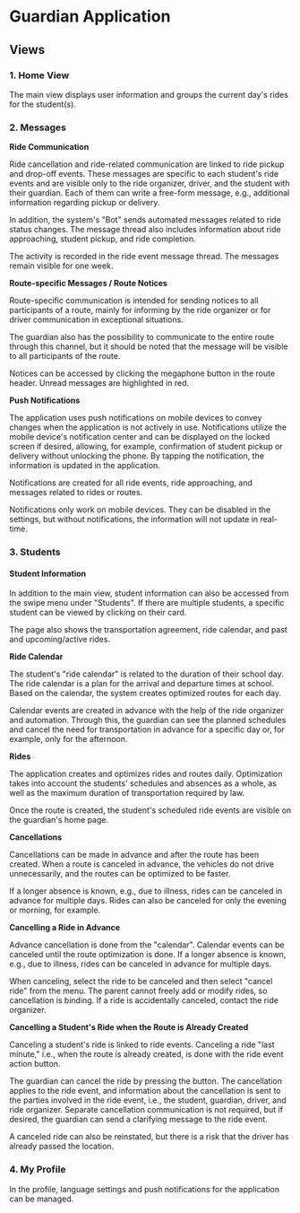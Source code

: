# Guardian Application

## Views

### 1. Home View

The main view displays user information and groups the current day's rides for the student(s).

### 2. Messages

**Ride Communication**

Ride cancellation and ride-related communication are linked to ride pickup and drop-off events. These messages are specific to each student's ride events and are visible only to the ride organizer, driver, and the student with their guardian. Each of them can write a free-form message, e.g., additional information regarding pickup or delivery.

In addition, the system's "Bot" sends automated messages related to ride status changes. The message thread also includes information about ride approaching, student pickup, and ride completion.

The activity is recorded in the ride event message thread. The messages remain visible for one week.

**Route-specific Messages / Route Notices**

Route-specific communication is intended for sending notices to all participants of a route, mainly for informing by the ride organizer or for driver communication in exceptional situations.

The guardian also has the possibility to communicate to the entire route through this channel, but it should be noted that the message will be visible to all participants of the route.

Notices can be accessed by clicking the megaphone button in the route header. Unread messages are highlighted in red.

**Push Notifications**

The application uses push notifications on mobile devices to convey changes when the application is not actively in use. Notifications utilize the mobile device's notification center and can be displayed on the locked screen if desired, allowing, for example, confirmation of student pickup or delivery without unlocking the phone. By tapping the notification, the information is updated in the application.

Notifications are created for all ride events, ride approaching, and messages related to rides or routes.

Notifications only work on mobile devices. They can be disabled in the settings, but without notifications, the information will not update in real-time.

### 3. Students

#### Student Information

In addition to the main view, student information can also be accessed from the swipe menu under "Students". If there are multiple students, a specific student can be viewed by clicking on their card.

The page also shows the transportation agreement, ride calendar, and past and upcoming/active rides.

**Ride Calendar**

The student's "ride calendar" is related to the duration of their school day. The ride calendar is a plan for the arrival and departure times at school. Based on the calendar, the system creates optimized routes for each day.

Calendar events are created in advance with the help of the ride organizer and automation. Through this, the guardian can see the planned schedules and cancel the need for transportation in advance for a specific day or, for example, only for the afternoon.

**Rides**

The application creates and optimizes rides and routes daily. Optimization takes into account the students' schedules and absences as a whole, as well as the maximum duration of transportation required by law.

Once the route is created, the student's scheduled ride events are visible on the guardian's home page.

**Cancellations**

Cancellations can be made in advance and after the route has been created. When a route is canceled in advance, the vehicles do not drive unnecessarily, and the routes can be optimized to be faster.

If a longer absence is known, e.g., due to illness, rides can be canceled in advance for multiple days. Rides can also be canceled for only the evening or morning, for example.

**Cancelling a Ride in Advance**

Advance cancellation is done from the "calendar". Calendar events can be canceled until the route optimization is done. If a longer absence is known, e.g., due to illness, rides can be canceled in advance for multiple days.

When canceling, select the ride to be canceled and then select "cancel ride" from the menu. The parent cannot freely add or modify rides, so cancellation is binding. If a ride is accidentally canceled, contact the ride organizer.

**Cancelling a Student's Ride when the Route is Already Created**

Canceling a student's ride is linked to ride events. Canceling a ride "last minute," i.e., when the route is already created, is done with the ride event action button.

The guardian can cancel the ride by pressing the button. The cancellation applies to the ride event, and information about the cancellation is sent to the parties involved in the ride event, i.e., the student, guardian, driver, and ride organizer. Separate cancellation communication is not required, but if desired, the guardian can send a clarifying message to the ride event.

A canceled ride can also be reinstated, but there is a risk that the driver has already passed the location.

### 4. My Profile

In the profile, language settings and push notifications for the application can be managed.